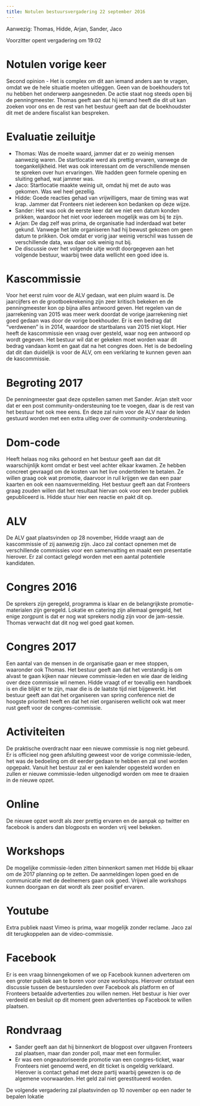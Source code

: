 ```yaml
---
title: Notulen bestuursvergadering 22 september 2016
---
```


Aanwezig: Thomas, Hidde, Arjan, Sander, Jaco

Voorzitter opent vergadering om 19:02

# Notulen vorige keer

Second opinion - Het is complex om dit aan iemand anders aan te vragen, omdat we de hele situatie moeten uitleggen. Geen van de boekhouders tot nu hebben het onderwerp aangesneden. De actie staat nog steeds open bij de penningmeester. Thomas geeft aan dat hij iemand heeft die dit uit kan zoeken voor ons en de rest van het bestuur geeft aan dat de boekhoudster dit met de andere fiscalist kan bespreken.

# Evaluatie zeiluitje

- Thomas: Was de moeite waard, jammer dat er zo weinig mensen aanwezig waren. De startlocatie werd als prettig ervaren, vanwege de toegankelijkheid. Het was ook interessant om de verschillende mensen te spreken over hun ervaringen. We hadden geen formele opening en sluiting gehad, wat jammer was.
- Jaco: Startlocatie maakte weinig uit, omdat hij met de auto was gekomen. Was wel heel gezellig.
- Hidde: Goede reacties gehad van vrijwilligers, maar de timing was wat krap. Jammer dat Fronteers niet iedereen kon bedanken op deze wijze.
- Sander: Het was ook de eerste keer dat we niet een datum konden prikken, waardoor het niet voor iedereen mogelijk was om bij te zijn.
- Arjan: De dag zelf was prima, de organisatie had inderdaad wat beter gekund. Vanwege het late organiseren had hij bewust gekozen om geen datum te prikken. Ook omdat er vorig jaar weinig verschil was tussen de verschillende data, was daar ook weinig nut bij.
- De discussie over het volgende uitje wordt doorgegeven aan het volgende bestuur, waarbij twee data wellicht een goed idee is.

# Kascommissie

Voor het eerst ruim voor de ALV gedaan, wat een pluim waard is. De jaarcijfers en de grootboekrekening zijn zeer kritisch bekeken en de penningmeester kon op bijna alles antwoord geven. Het regelen van de jaarrekening van 2015 was meer werk doordat de vorige jaarrekening niet goed gedaan was door de vorige boekhouder. Er is een bedrag dat “verdwenen” is in 2014, waardoor de startbalans van 2015 niet klopt. Hier heeft de kascommissie een vraag over gesteld, waar nog een antwoord op wordt gegeven. Het bestuur wil dat er gekeken moet worden waar dit bedrag vandaan komt en gaat dat na het congres doen. Het is de bedoeling dat dit dan duidelijk is voor de ALV, om een verklaring te kunnen geven aan de kascommissie.

# Begroting 2017

De penningmeester gaat deze opstellen samen met Sander. Arjan stelt voor dat er een post community-ondersteuning toe te voegen, daar is de rest van het bestuur het ook mee eens. En deze zal ruim voor de ALV naar de leden gestuurd worden met een extra uitleg over de community-ondersteuning.

# Dom-code

Heeft helaas nog niks gehoord en het bestuur geeft aan dat dit waarschijnlijk komt omdat er best veel achter elkaar kwamen. Ze hebben concreet gevraagd om de kosten van het live ondertitelen te betalen. Ze willen graag ook wat promotie, daarvoor in ruil krijgen we dan een paar kaarten en ook een naamsvermelding. Het bestuur geeft aan dat Fronteers graag zouden willen dat het resultaat hiervan ook voor een breder publiek gepubliceerd is.
Hidde stuur hier een reactie en pakt dit op.

# ALV

De ALV gaat plaatsvinden op 28 november, Hidde vraagt aan de kascommissie of zij aanwezig zijn. Jaco zal contact opnemen met de verschillende commissies voor een samenvatting en maakt een presentatie hierover. Er zal contact gelegd worden met een aantal potentiele kandidaten.

# Congres 2016

De sprekers zijn geregeld, programma is klaar en de belangrijkste promotie-materialen zijn geregeld. Lokatie en catering zijn allemaal geregeld, het enige zorgpunt is dat er nog wat sprekers nodig zijn voor de jam-sessie. Thomas verwacht dat dit nog wel goed gaat komen.

# Congres 2017

Een aantal van de mensen in de organisatie gaan er mee stoppen, waaronder ook Thomas. Het bestuur geeft aan dat het verstandig is om alvast te gaan kijken naar nieuwe commissie-leden en wie daar de leiding over deze commissie wil nemen. Hidde vraagt of er toevallig een handboek is en die blijkt er te zijn, maar die is de laatste tijd niet bijgewerkt. Het bestuur geeft aan dat het organiseren van spring conference niet de hoogste prioriteit heeft en dat het niet organiseren wellicht ook wat meer rust geeft voor de congres-commissie.

# Activiteiten

De praktische overdracht naar een nieuwe commissie is nog niet gebeurd. Er is officieel nog geen afsluiting geweest voor de vorige commissie-leden, het was de bedoeling om dit eerder gedaan te hebben en zal snel worden opgepakt. Vanuit het bestuur zal er een kalender opgesteld worden en zullen er nieuwe commissie-leden uitgenodigd worden om mee te draaien in de nieuwe opzet.

# Online

De nieuwe opzet wordt als zeer prettig ervaren en de aanpak op twitter en facebook is anders dan blogposts en worden vrij veel bekeken.

# Workshops

De mogelijke commissie-leden zitten binnenkort samen met Hidde bij elkaar om de 2017 planning op te zetten. De aanmeldingen lopen goed en de communicatie met de deelnemers gaan ook goed. Vrijwel alle workshops kunnen doorgaan en dat wordt als zeer positief ervaren.

# Youtube

Extra publiek naast Vimeo is prima, waar mogelijk zonder reclame. Jaco zal dit terugkoppelen aan de video-commissie.

# Facebook

Er is een vraag binnengekomen of we op Facebook kunnen adverteren om een groter publiek aan te boren voor onze workshops. Hierover ontstaat een discussie tussen de bestuursleden over Facebook als platform en of Fronteers betaalde advertenties zou willen nemen. Het bestuur is hier over verdeeld en besluit op dit moment geen advertenties op Facebook te willen plaatsen.

# Rondvraag

- Sander geeft aan dat hij binnenkort de blogpost over uitgaven Fronteers zal plaatsen, maar dan zonder poll, maar met een formulier.
- Er was een ongeautoriseerde promotie van een congres-ticket, waar Fronteers niet genoemd werd, en dit ticket is ongeldig verklaard. Hierover is contact gehad met deze partij waarbij gewezen is op de algemene voorwaarden. Het geld zal niet gerestitueerd worden.

De volgende vergadering zal plaatsvinden op 10 november op een nader te bepalen lokatie
